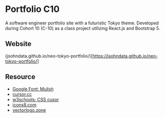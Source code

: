 # Portfolio C10
A software engineer portfolio site with a futuristic Tokyo theme. Developed during Cohort 10 (C-10) as a class project utilizing React.js and Bootstrap 5.

## Website
(jsohndata.github.io/neo-tokyo-portfolio/)[https://jsohndata.github.io/neo-tokyo-portfolio/]

## Resource
* [Google Font: Mulish](https://fonts.google.com/specimen/Mulish)
* [cursor.cc](https://www.cursor.cc)
* [w3schools: CSS cusor](https://www.w3schools.com/cssref/tryit.php?filename=trycss_cursor)
* [icons8.com](https://icons8.com/)
* [vectorlogo.zone](https://vectorlogo.zone)